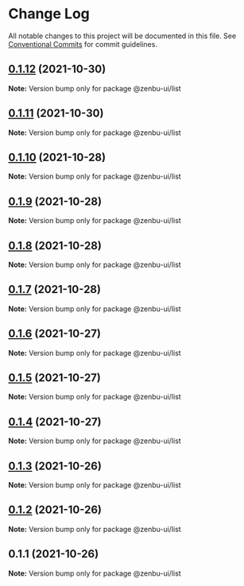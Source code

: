 # Change Log

All notable changes to this project will be documented in this file.
See [Conventional Commits](https://conventionalcommits.org) for commit guidelines.

## [0.1.12](https://github.com/KodepandaID/zenbu-ui/compare/@zenbu-ui/list@0.1.11...@zenbu-ui/list@0.1.12) (2021-10-30)

**Note:** Version bump only for package @zenbu-ui/list





## [0.1.11](https://github.com/KodepandaID/zenbu-ui/compare/@zenbu-ui/list@0.1.10...@zenbu-ui/list@0.1.11) (2021-10-30)

**Note:** Version bump only for package @zenbu-ui/list





## [0.1.10](https://github.com/KodepandaID/zenbu-ui/compare/@zenbu-ui/list@0.1.9...@zenbu-ui/list@0.1.10) (2021-10-28)

**Note:** Version bump only for package @zenbu-ui/list





## [0.1.9](https://github.com/KodepandaID/zenbu-ui/compare/@zenbu-ui/list@0.1.8...@zenbu-ui/list@0.1.9) (2021-10-28)

**Note:** Version bump only for package @zenbu-ui/list





## [0.1.8](https://github.com/KodepandaID/zenbu-ui/compare/@zenbu-ui/list@0.1.7...@zenbu-ui/list@0.1.8) (2021-10-28)

**Note:** Version bump only for package @zenbu-ui/list





## [0.1.7](https://github.com/KodepandaID/zenbu-ui/compare/@zenbu-ui/list@0.1.6...@zenbu-ui/list@0.1.7) (2021-10-28)

**Note:** Version bump only for package @zenbu-ui/list





## [0.1.6](https://github.com/KodepandaID/zenbu-ui/compare/@zenbu-ui/list@0.1.5...@zenbu-ui/list@0.1.6) (2021-10-27)

**Note:** Version bump only for package @zenbu-ui/list





## [0.1.5](https://github.com/KodepandaID/zenbu-ui/compare/@zenbu-ui/list@0.1.4...@zenbu-ui/list@0.1.5) (2021-10-27)

**Note:** Version bump only for package @zenbu-ui/list





## [0.1.4](https://github.com/KodepandaID/zenbu-ui/compare/@zenbu-ui/list@0.1.3...@zenbu-ui/list@0.1.4) (2021-10-27)

**Note:** Version bump only for package @zenbu-ui/list





## [0.1.3](https://github.com/KodepandaID/zenbu-ui/compare/@zenbu-ui/list@0.1.2...@zenbu-ui/list@0.1.3) (2021-10-26)

**Note:** Version bump only for package @zenbu-ui/list





## [0.1.2](https://github.com/KodepandaID/zenbu-ui/compare/@zenbu-ui/list@0.1.1...@zenbu-ui/list@0.1.2) (2021-10-26)

**Note:** Version bump only for package @zenbu-ui/list





## 0.1.1 (2021-10-26)

**Note:** Version bump only for package @zenbu-ui/list
